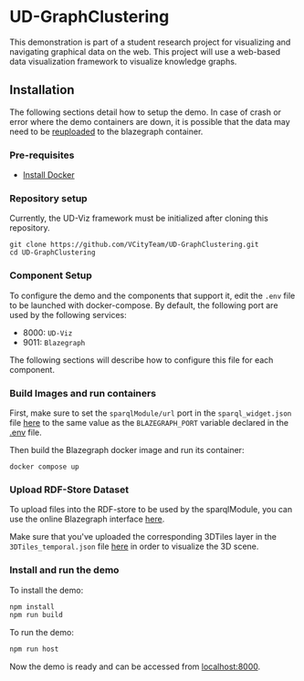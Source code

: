 # UD-GraphClustering
This demonstration is part of a student research project for visualizing and navigating graphical data on the web. This project will use a web-based data visualization framework to visualize knowledge graphs.

## Installation

The following sections detail how to setup the demo. In case of crash or error where the demo containers are down, it is possible that the data may need to be [reuploaded](#upload-rdf-store-dataset) to the blazegraph container.

### Pre-requisites 

* [Install Docker](https://docs.docker.com/engine/install/)

### Repository setup
Currently, the UD-Viz framework must be initialized after cloning this repository.
```
git clone https://github.com/VCityTeam/UD-GraphClustering.git
cd UD-GraphClustering
```

### Component Setup
To configure the demo and the components that support it, edit the `.env` file to be launched with docker-compose. By default, the following port are used by the following services:
- 8000: `UD-Viz`
- 9011: `Blazegraph`

The following sections will describe how to configure this file for each component. 

### Build Images and run containers
First, make sure to set the `sparqlModule/url` port in the `sparql_widget.json` file [here](./assets/config/widget/sparql_widget.json) to the same value as the `BLAZEGRAPH_PORT` variable declared in the [.env](./.env) file.

Then build the Blazegraph docker image and run its container:
```
docker compose up
```

### Upload RDF-Store Dataset
To upload files into the RDF-store to be used by the sparqlModule, you can use the online Blazegraph interface [here](http://localhost:9011/blazegraph/#update).

Make sure that you've uploaded the corresponding 3DTiles layer in the `3DTiles_temporal.json` file [here](./assets/config/layer/3DTiles_temporal.json) in order to visualize the 3D scene.

### Install and run the demo

To install the demo:
```bash
npm install
npm run build
```

To run the demo:

```bash
npm run host
```

Now the demo is ready and can be accessed from [localhost:8000](http://localhost:8000).

